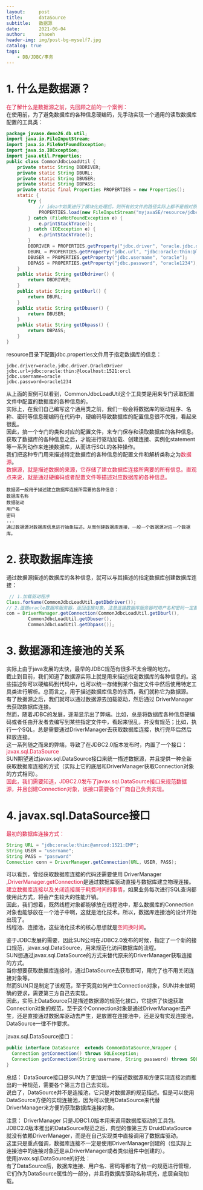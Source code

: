 ```yaml
---
layout:     post
title:      dataSource
subtitle:   数据源
date:       2021-06-04
author:     zhaoeh
header-img: img/post-bg-myself7.jpg
catalog: true
tags:
    - DB/JDBC/事务
---
```


# 1. 什么是数据源？
<font color="#dc143c">在了解什么是数据源之前，先回顾之前的一个案例：</font>  
在使用前，为了避免数据库的各种信息硬编码，先手动实现一个通用的读取数据库配置的工具类：  
```java
package javase.demo26.db.util;
import java.io.FileInputStream;
import java.io.FileNotFoundException;
import java.io.IOException;
import java.util.Properties;
public class CommonJdbcLoadUtil {
    private static String DBDRIVER;
    private static String DBURL;
    private static String DBUSER;
    private static String DBPASS;
    private static final Properties PROPERTIES = new Properties();
    static {
        try {
            // idea中如果进行了模块化处理后，则所有的文件的路径实际上都不是相对原来的项目根路径了，而是相对于最顶层的项目路径了，因为原来myeclipse中的项目可能在idea中已经变成了模块了，所以要加上自己的模块的路径。
            PROPERTIES.load(new FileInputStream("myjavaSE/resource/jdbc.properties"));
        } catch (FileNotFoundException e) {
            e.printStackTrace();
        } catch (IOException e) {
            e.printStackTrace();
        }
        DBDRIVER = PROPERTIES.getProperty("jdbc.driver", "oracle.jdbc.driver.OracleDriver");
        DBURL = PROPERTIES.getProperty("jdbc.url", "jdbc:oracle:thin:@localhost:1521:orcl");
        DBUSER = PROPERTIES.getProperty("jdbc.username", "oracle");
        DBPASS = PROPERTIES.getProperty("jdbc.password", "oracle1234");
    }
    public static String getDbdriver() {
        return DBDRIVER;
    }
    public static String getDburl() {
        return DBURL;
    }
    public static String getDbuser() {
        return DBUSER;
    }
    public static String getDbpass() {
        return DBPASS;
    }
}
```
resource目录下配置jdbc.properties文件用于指定数据库的信息：  
```
jdbc.driver=oracle.jdbc.driver.OracleDriver
jdbc.url=jdbc:oracle:thin:@localhost:1521:orcl
jdbc.username=oracle
jdbc.password=oracle1234
```
从上面的案例可以看到，CommonJdbcLoadUtil这个工具类是用来专门读取配置文件中配置的数据库的各种信息的。  
实际上，在我们自己编写这个通用类之前，我们一般会将数据库的驱动程序、名称、密码等信息硬编码在代码中，硬编码导致数据库的配置信息很不优雅，看起来很乱。  
因此，搞一个专门的类和对应的配置文件，来专门保存和读取数据库的各种信息。  
获取了数据库的各种信息之后，才能进行驱动加载、创建连接、实例化statement等一系列动作来连接数据库，从而进行SQL的各种操作。  
我们把这种专门用来描述特定数据库的各种信息的配置文件和解析类称之为<font color="#dc143c">数据源</font>。  
<font color="#dc143c">数据源，就是描述数据的来源，它存储了建立数据库连接所需要的所有信息。直观点来说，就是通过硬编码或者配置文件等描述对应数据库的各种信息。</font>  
```
数据源一般用于描述建立数据库连接所需要的各种信息：
数据库名称
数据驱动
用户名
密码
...
通过数据源对数据库信息进行抽象描述，从而创建数据库连接，一般一个数据源对应一个数据库。
```

# 2. 获取数据库连接
通过数据源描述的数据库的各种信息，就可以与其描述的指定数据库创建数据库连接：  
```java
 // 1.加载驱动程序
Class.forName(CommonJdbcLoadUtil.getDbdriver());
// 2.连接oracle数据库服务器，返回连接对象。注意连接数据库服务器时用户名和密码一定要正确。
con = DriverManager.getConnection(CommonJdbcLoadUtil.getDburl(),
        CommonJdbcLoadUtil.getDbuser(),
        CommonJdbcLoadUtil.getDbpass());
```

# 3. 数据源和连接池的关系
实际上由于java发展的太快，最早的JDBC规范有很多不太合理的地方。  
截止到目前，我们知道了数据源实际上就是用来描述指定数据库的各种信息的。这些描述你可以硬编码到代码中，也可以统一存储到某个指定文件中然后使用特定工具类进行解析。总而言之，用于描述数据库信息的东西，我们就称它为数据源。  
有了数据源之后，我们就可以通过数据源去加载驱动，然后通过 DriverManager 去获取数据库连接。  
然而，随着JDBC的发展，逐渐显示出了弊端。比如，总是将数据库各种信息硬编码或者任由开发者去编写到某些指定文件中，看起来很乱，并没有规范；比如，执行一个SQL，总是需要通过DriverManager去获取数据库连接，执行完毕后然后释放连接。  
这一系列随之而来的弊端，导致了在JDBC2.0版本发布时，内置了一个接口：<font color="#dc143c">javax.sql.DataSource</font>  
SUN期望通过javax.sql.DataSource接口来统一描述数据源，并且提供一种全新获取数据库连接的方式（实际上它的底层和DriverManager获取Connection对象的方式相同）。  
<font color="#dc143c">因此，我们需要知道，JDBC2.0发布了javax.sql.DataSource接口来规范数据源，并且创建Connection对象，该接口需要各个厂商自己负责实现。</font>  

# 4. javax.sql.DataSource接口
<font color="#dc143c">最初的数据库连接方式：</font>  
```java
String URL = "jdbc:oracle:thin:@amrood:1521:EMP";
String USER = "username";
String PASS = "password"
Connection conn = DriverManager.getConnection(URL, USER, PASS);
```
可以看到，曾经获取数据库连接的代码还需要使用 DriverManager ,<font color="#dc143c">DriverManager.getConnection</font>是通过数据库驱动直接与数据库建立物理连接。  
<font color="#dc143c">建立数据库连接以及关闭连接属于耗费时间的事情</font>，如果业务每次进行SQL查询都使用此方式，将会产生较大的性能开销。  
因此，我们想着，既然线程对象都能够放在线程池中，那么数据库的Connection对象也能够放在一个池子中啊，这就是池化技术。所以，数据库连接池的设计开始出现了。  
线程池、连接池，这些池化技术的核心思想就是<font color="#dc143c">空间换时间</font>。  

鉴于JDBC发展的需要，因此SUN公司在JDBC2.0发布的时候，指定了一个新的接口规范，javax.sql.DataSource，用来规范化访问数据库的流程。  
SUN想通过javax.sql.DataSource的方式来替代原来的DriverManager获取连接的方式。  
当你想要获取数据库连接时，通过DataSource去获取即可，用完了也不用关闭连接对象等。  
然而SUN只是制定了该规范，至于究竟如何产生Connection对象，SUN并未做明确的要求，需要第三方自己去实现。  
因此，实际上DataSource只是描述数据源的规范化接口，它提供了快速获取Connection对象的规范，至于这个Connection对象是通过DriverManager去产生，还是直接通过数据库驱动去产生，是放置在连接池中，还是没有实现连接池，DataSource一律不作要求。  

javax.sql.DataSource接口：  
```java
public interface DataSource  extends CommonDataSource,Wrapper {
  Connection getConnection() throws SQLException;
  Connection getConnection(String username, String password) throws SQLException;
}
```
总结：
DataSource接口是SUN为了更加统一的描述数据源和方便实现连接池而推出的一种规范，需要各个第三方自己去实现。  
说白了，DataSource并不是连接池，它只是对数据源的规范描述。但是可以使用DataSource方便的实现连接池，因为可以使用DataSource来代替DriverManager来方便的获取数据库连接对象。  

注意：
DriverManager 只是JDBC1.0版本用来调用数据库驱动的工具包。  
JDBC2.0版本推出的DataSource规范之后，典型的像第三方 DruidDataSource 就没有依赖DriverManager，而是在自己实现类中直接调用了数据库驱动。  
这里只是重点强调，数据库连接不一定是使用DriverManager创建的（但实际上连接池中的连接对象还是从DriverManager或者类似组件中创建的）。  
使用javax.sql.DataSource的好处：  
有了DataSource后，数据库连接、用户名、密码等都有了统一的规范进行管理，它们作为DataSource属性的一部分，并且将数据库驱动名称填充，底层自动加载。  
